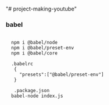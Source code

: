 "# project-making-youtube"

### babel
<pre>
<code>
  npm i @babel/node
  npm i @babel/preset-env
  npm i @babel/core

  .babelrc
   {
     "presets":["@babel/preset-env"]
   }

   .package.json
  babel-node index.js
</code>
</pre>
